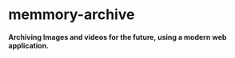# memmory-archive

#### Archiving Images and videos for the future, using a modern web application.
